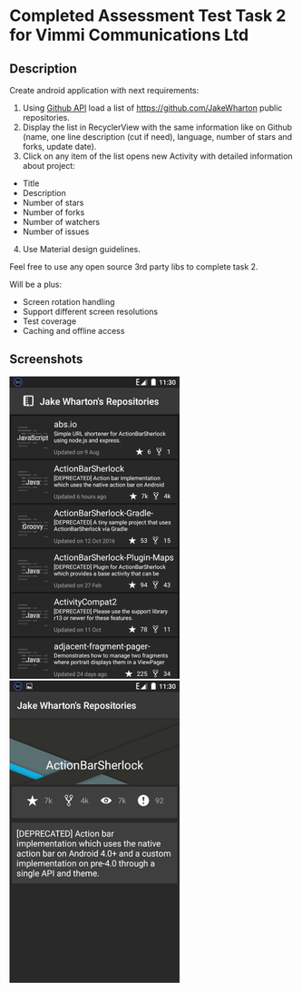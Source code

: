 # Completed Assessment Test Task 2 for Vimmi Communications Ltd

## Description

Create android application with next requirements:
1. Using [Github API](https://developer.github.com/v3/) load a list of https://github.com/JakeWharton public repositories. 
2. Display the list in RecyclerView with the same information like on Github (name, one line description (cut if need), language, number of stars and forks, update date).
3. Click on any item of the list opens new Activity with detailed information about project:
* Title
* Description
* Number of stars
* Number of forks
* Number of watchers
* Number of issues
4. Use Material design guidelines.

Feel free to use any open source 3rd party libs to complete task 2.

Will be a plus: 
* Screen rotation handling
* Support different screen resolutions
* Test coverage
* Caching and offline access

## Screenshots

![user repos list screen](/art/1.png) ![full repos info screen](/art/2.png)
